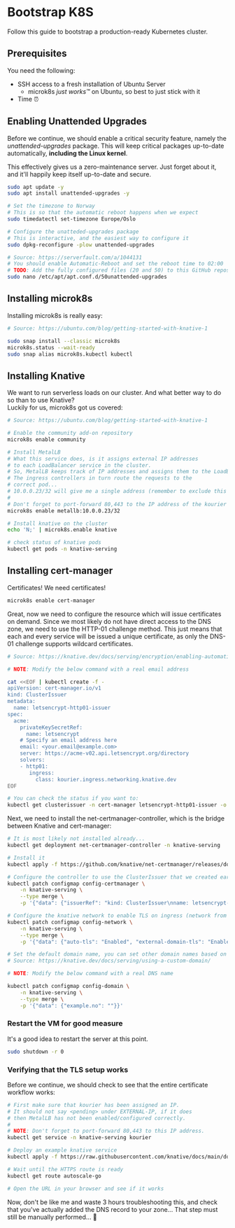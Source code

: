# Bootstrap K8S
Follow this guide to bootstrap a production-ready Kubernetes cluster.

## Prerequisites

You need the following:
- SSH access to a fresh installation of Ubuntu Server
    * microk8s *just works™️* on Ubuntu, so best to just stick with it
- Time ⏰

## Enabling Unattended Upgrades

Before we continue, we should enable a critical security feature, namely the *unattended-upgrades* package.
This will keep critical packages up-to-date automatically, **including the Linux kernel**.

This effectively gives us a zero-maintenance server. Just forget about it, and it'll happily keep itself up-to-date and secure.

```sh
sudo apt update -y
sudo apt install unattended-upgrades -y

# Set the timezone to Norway
# This is so that the automatic reboot happens when we expect
sudo timedatectl set-timezone Europe/Oslo

# Configure the unatteded-upgrades package
# This is interactive, and the easiest way to configure it
sudo dpkg-reconfigure -plow unattended-upgrades

# Source: https://serverfault.com/a/1044131
# You should enable Automatic-Reboot and set the reboot time to 02:00
# TODO: Add the fully configured files (20 and 50) to this GitHub repository and use wget -O ... to pull it and configure it automatically; skipping the interactive step above.
sudo nano /etc/apt/apt.conf.d/50unattended-upgrades
```

## Installing microk8s

Installing microk8s is really easy:

```sh
# Source: https://ubuntu.com/blog/getting-started-with-knative-1

sudo snap install --classic microk8s
microk8s.status --wait-ready
sudo snap alias microk8s.kubectl kubectl
```

## Installing Knative

We want to run serverless loads on our cluster. And what better way to do so than to use Knative?  
Luckily for us, microk8s got us covered:

```sh
# Source: https://ubuntu.com/blog/getting-started-with-knative-1

# Enable the community add-on repository
microk8s enable community

# Install MetalLB
# What this service does, is it assigns external IP addresses
# to each LoadBalancer service in the cluster.
# So, MetalLB keeps track of IP addresses and assigns them to the LoadBalancer services.
# The ingress controllers in turn route the requests to the
# correct pod...
# 10.0.0.23/32 will give me a single address (remember to exclude this from DHCP!).
#
# Don't forget to port-forward 80,443 to the IP address of the kourier LoadBalancer.
microk8s enable metallb:10.0.0.23/32

# Install knative on the cluster
echo 'N;' | microk8s.enable knative

# check status of knative pods
kubectl get pods -n knative-serving
```

## Installing cert-manager

Certificates! We need certificates!

```sh
microk8s enable cert-manager
```

Great, now we need to configure the resource which will issue certificates on demand.
Since we most likely do not have direct access to the DNS zone, we need to use the
HTTP-01 challenge method. This just means that each and every service will be issued
a unique certificate, as only the DNS-01 challenge supports wildcard certificates.

```sh
# Source: https://knative.dev/docs/serving/encryption/enabling-automatic-tls-certificate-provisioning/#creating-a-clusterissuer

# NOTE: Modify the below command with a real email address

cat <<EOF | kubectl create -f -
apiVersion: cert-manager.io/v1
kind: ClusterIssuer
metadata:
  name: letsencrypt-http01-issuer
spec:
  acme:
    privateKeySecretRef:
      name: letsencrypt
    # Specify an email address here
    email: <your.email@example.com>
    server: https://acme-v02.api.letsencrypt.org/directory
    solvers:
    - http01:
       ingress:
         class: kourier.ingress.networking.knative.dev
EOF

# You can check the status if you want to:
kubectl get clusterissuer -n cert-manager letsencrypt-http01-issuer -o yaml
```

Next, we need to install the net-certmanager-controller, which is the bridge between
Knative and cert-manager:

```sh
# It is most likely not installed already...
kubectl get deployment net-certmanager-controller -n knative-serving

# Install it
kubectl apply -f https://github.com/knative/net-certmanager/releases/download/knative-v1.13.0/release.yaml

# Configure the controller to use the ClusterIssuer that we created earlier
kubectl patch configmap config-certmanager \
    -n knative-serving \
    --type merge \
    -p '{"data": {"issuerRef": "kind: ClusterIssuer\nname: letsencrypt-http01-issuer\n"}}'

# Configure the knative network to enable TLS on ingress (network from outside into the cluster) and redirect HTTP traffic to HTTPS
kubectl patch configmap config-network \
    -n knative-serving \
    --type merge \
    -p '{"data": {"auto-tls": "Enabled", "external-domain-tls": "Enabled", "http-protocol": "Enabled"}}'

# Set the default domain name, you can set other domain names based on selectors
# Source: https://knative.dev/docs/serving/using-a-custom-domain/

# NOTE: Modify the below command with a real DNS name

kubectl patch configmap config-domain \
    -n knative-serving \
    --type merge \
    -p '{"data": {"example.no": ""}}'
```

### Restart the VM for good measure

It's a good idea to restart the server at this point.

```sh
sudo shutdown -r 0
```

### Verifying that the TLS setup works

Before we continue, we should check to see that the entire certificate workflow works:

```sh
# First make sure that kourier has been assigned an IP.
# It should not say <pending> under EXTERNAL-IP, if it does
# then MetalLB has not been enabled/configured correctly.
#
# NOTE: Don't forget to port-forward 80,443 to this IP address.
kubectl get service -n knative-serving kourier

# Deploy an example knative service
kubectl apply -f https://raw.githubusercontent.com/knative/docs/main/docs/serving/autoscaling/autoscale-go/service.yaml

# Wait until the HTTPS route is ready
kubectl get route autoscale-go

# Open the URL in your browser and see if it works
```

Now, don't be like me and waste 3 hours troubleshooting this, and check that you've actually
added the DNS record to your zone... That step must still be manually performed... 🤦